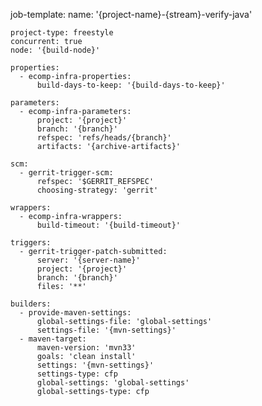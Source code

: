 job-template:
    name: '{project-name}-{stream}-verify-java'

    project-type: freestyle
    concurrent: true
    node: '{build-node}'

    properties:
      - ecomp-infra-properties:
          build-days-to-keep: '{build-days-to-keep}'

    parameters:
      - ecomp-infra-parameters:
          project: '{project}'
          branch: '{branch}'
          refspec: 'refs/heads/{branch}'
          artifacts: '{archive-artifacts}'

    scm:
      - gerrit-trigger-scm:
          refspec: '$GERRIT_REFSPEC'
          choosing-strategy: 'gerrit'

    wrappers:
      - ecomp-infra-wrappers:
          build-timeout: '{build-timeout}'

    triggers:
      - gerrit-trigger-patch-submitted:
          server: '{server-name}'
          project: '{project}'
          branch: '{branch}'
          files: '**'

    builders:
      - provide-maven-settings:
          global-settings-file: 'global-settings'
          settings-file: '{mvn-settings}'
      - maven-target:
          maven-version: 'mvn33'
          goals: 'clean install'
          settings: '{mvn-settings}'
          settings-type: cfp
          global-settings: 'global-settings'
          global-settings-type: cfp
